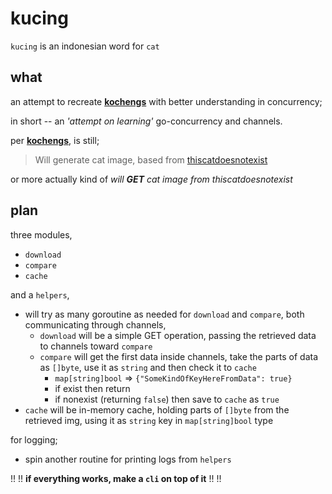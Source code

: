 # kucing

`kucing` is an indonesian word for `cat`

## what

an attempt to recreate [**kochengs**](https://github.com/rnd00/kochengs) with better understanding in concurrency;

in short -- an *'attempt on learning'* go-concurrency and channels.

per [**kochengs**](https://github.com/rnd00/kochengs), is still;
  > Will generate cat image, based from [thiscatdoesnotexist](https://thiscatdoesnotexist.com)

or more actually kind of *will **GET** cat image from thiscatdoesnotexist*


## plan

three modules,
  - `download`
  - `compare`
  - `cache`

and a `helpers`,

- will try as many goroutine as needed for `download` and `compare`, both communicating through channels,
  - `download` will be a simple GET operation, passing the retrieved data to channels toward `compare`
  - `compare` will get the first data inside channels, take the parts of data as `[]byte`, use it as `string`  and then check it to `cache`
    - `map[string]bool` => `{"SomeKindOfKeyHereFromData": true}`
    - if exist then return
    - if nonexist (returning `false`) then save to `cache` as `true` 
- `cache` will be in-memory cache, holding parts of `[]byte` from the retrieved img, using it as `string` key in `map[string]bool` type

for logging;
- spin another routine for printing logs from `helpers`

!! !! **if everything works, make a `cli` on top of it** !! !!